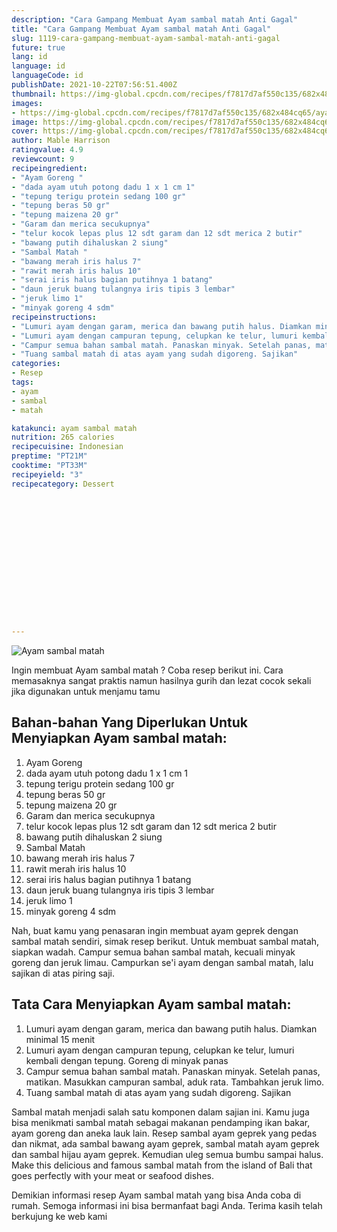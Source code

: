 ```yaml
---
description: "Cara Gampang Membuat Ayam sambal matah Anti Gagal"
title: "Cara Gampang Membuat Ayam sambal matah Anti Gagal"
slug: 1119-cara-gampang-membuat-ayam-sambal-matah-anti-gagal
future: true
lang: id
language: id
languageCode: id
publishDate: 2021-10-22T07:56:51.400Z 
thumbnail: https://img-global.cpcdn.com/recipes/f7817d7af550c135/682x484cq65/ayam-sambal-matah-foto-resep-utama.webp
images:
- https://img-global.cpcdn.com/recipes/f7817d7af550c135/682x484cq65/ayam-sambal-matah-foto-resep-utama.webp
image: https://img-global.cpcdn.com/recipes/f7817d7af550c135/682x484cq65/ayam-sambal-matah-foto-resep-utama.webp
cover: https://img-global.cpcdn.com/recipes/f7817d7af550c135/682x484cq65/ayam-sambal-matah-foto-resep-utama.webp
author: Mable Harrison
ratingvalue: 4.9
reviewcount: 9
recipeingredient:
- "Ayam Goreng "
- "dada ayam utuh potong dadu 1 x 1 cm 1"
- "tepung terigu protein sedang 100 gr"
- "tepung beras 50 gr"
- "tepung maizena 20 gr"
- "Garam dan merica secukupnya"
- "telur kocok lepas plus 12 sdt garam dan 12 sdt merica 2 butir"
- "bawang putih dihaluskan 2 siung"
- "Sambal Matah "
- "bawang merah iris halus 7"
- "rawit merah iris halus 10"
- "serai iris halus bagian putihnya 1 batang"
- "daun jeruk buang tulangnya iris tipis 3 lembar"
- "jeruk limo 1"
- "minyak goreng 4 sdm"
recipeinstructions:
- "Lumuri ayam dengan garam, merica dan bawang putih halus. Diamkan minimal 15 menit"
- "Lumuri ayam dengan campuran tepung, celupkan ke telur, lumuri kembali dengan tepung. Goreng di minyak panas"
- "Campur semua bahan sambal matah. Panaskan minyak. Setelah panas, matikan. Masukkan campuran sambal, aduk rata. Tambahkan jeruk limo."
- "Tuang sambal matah di atas ayam yang sudah digoreng. Sajikan"
categories:
- Resep
tags:
- ayam
- sambal
- matah

katakunci: ayam sambal matah 
nutrition: 265 calories
recipecuisine: Indonesian
preptime: "PT21M"
cooktime: "PT33M"
recipeyield: "3"
recipecategory: Dessert


     
    
    
    
    
    
    
    
    
    
    
      
    
---
```



![Ayam sambal matah](https://img-global.cpcdn.com/recipes/f7817d7af550c135/682x484cq65/ayam-sambal-matah-foto-resep-utama.webp)

Ingin membuat Ayam sambal matah ? Coba resep berikut ini. Cara memasaknya sangat praktis namun hasilnya gurih dan lezat cocok sekali jika digunakan untuk menjamu tamu

<!--inarticleads1-->

## Bahan-bahan Yang Diperlukan Untuk Menyiapkan Ayam sambal matah:

1. Ayam Goreng 
1. dada ayam utuh potong dadu 1 x 1 cm 1
1. tepung terigu protein sedang 100 gr
1. tepung beras 50 gr
1. tepung maizena 20 gr
1. Garam dan merica secukupnya
1. telur kocok lepas plus 12 sdt garam dan 12 sdt merica 2 butir
1. bawang putih dihaluskan 2 siung
1. Sambal Matah 
1. bawang merah iris halus 7
1. rawit merah iris halus 10
1. serai iris halus bagian putihnya 1 batang
1. daun jeruk buang tulangnya iris tipis 3 lembar
1. jeruk limo 1
1. minyak goreng 4 sdm

Nah, buat kamu yang penasaran ingin membuat ayam geprek dengan sambal matah sendiri, simak resep berikut. Untuk membuat sambal matah, siapkan wadah. Campur semua bahan sambal matah, kecuali minyak goreng dan jeruk limau. Campurkan se&#39;i ayam dengan sambal matah, lalu sajikan di atas piring saji. 

<!--inarticleads2-->

## Tata Cara Menyiapkan Ayam sambal matah:

1. Lumuri ayam dengan garam, merica dan bawang putih halus. Diamkan minimal 15 menit
1. Lumuri ayam dengan campuran tepung, celupkan ke telur, lumuri kembali dengan tepung. Goreng di minyak panas
1. Campur semua bahan sambal matah. Panaskan minyak. Setelah panas, matikan. Masukkan campuran sambal, aduk rata. Tambahkan jeruk limo.
1. Tuang sambal matah di atas ayam yang sudah digoreng. Sajikan


Sambal matah menjadi salah satu komponen dalam sajian ini. Kamu juga bisa menikmati sambal matah sebagai makanan pendamping ikan bakar, ayam goreng dan aneka lauk lain. Resep sambal ayam geprek yang pedas dan nikmat, ada sambal bawang ayam geprek, sambal matah ayam geprek dan sambal hijau ayam geprek. Kemudian uleg semua bumbu sampai halus. Make this delicious and famous sambal matah from the island of Bali that goes perfectly with your meat or seafood dishes. 

Demikian informasi  resep Ayam sambal matah   yang bisa Anda coba di rumah. Semoga informasi ini bisa bermanfaat bagi Anda. Terima kasih telah berkujung ke web kami
